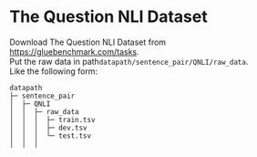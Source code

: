 # The Question NLI Dataset

Download The Question NLI Dataset from https://gluebenchmark.com/tasks.  
Put the raw data in path`datapath/sentence_pair/QNLI/raw_data`.   
Like the following form:

```angular2html
datapath
├─ sentence_pair
│  ├─ QNLI
│  │  ├─ raw_data
│  │  │  ├─ train.tsv
│  │  │  ├─ dev.tsv
│  │  │  └─ test.tsv
│  │  │
```
